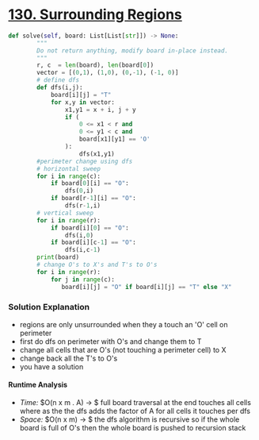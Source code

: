 # [130. Surrounding Regions](https://leetcode.com/problems/surrounded-regions/)

```python
def solve(self, board: List[List[str]]) -> None:
        """
        Do not return anything, modify board in-place instead.
        """
        r, c  = len(board), len(board[0])
        vector = [(0,1), (1,0), (0,-1), (-1, 0)]
        # define dfs
        def dfs(i,j):
            board[i][j] = "T"
            for x,y in vector:
                x1,y1 = x + i, j + y 
                if (
                    0 <= x1 < r and
                    0 <= y1 < c and 
                    board[x1][y1] == 'O' 
                ):
                    dfs(x1,y1)
        #perimeter change using dfs 
        # horizontal sweep 
        for i in range(c):
            if board[0][i] == "O":
                dfs(0,i)
            if board[r-1][i] == "O":
                dfs(r-1,i)
        # vertical sweep 
        for i in range(r):
            if board[i][0] == "O":
                dfs(i,0)
            if board[i][c-1] == "O":
                dfs(i,c-1)
        print(board)
        # change O's to X's and T's to O's
        for i in range(r):
            for j in range(c):
               board[i][j] = "O" if board[i][j] == "T" else "X"
```

### Solution Explanation 
- regions are only unsurrounded when they a touch an 'O' cell on perimeter
- first do dfs on perimeter with O's and change them to T
- change all cells that are O's (not touching a perimeter cell) to X
- change back all the T's to O's 
- you have a solution 

#### Runtime Analysis  
- *Time:* $O(n x m . A) -> $ full board traversal at the end touches all cells where as the the dfs adds the factor of A for all cells it touches per dfs
- *Space:* $O(n x m) -> $ the dfs algorithm is recursive so if the whole board is full of O's then the whole board is pushed to recursion stack 